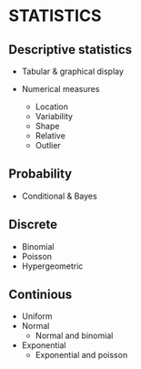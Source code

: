 # STATISTICS

## Descriptive statistics

- Tabular & graphical display

- Numerical measures
	- Location
	- Variability
	- Shape
	- Relative
	- Outlier

## Probability

- Conditional & Bayes

## Discrete
- Binomial
- Poisson
- Hypergeometric


## Continious
- Uniform
- Normal
	- Normal and binomial
- Exponential
	- Exponential and poisson
